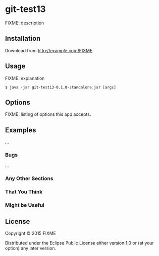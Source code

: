 # git-test13

FIXME: description

## Installation

Download from http://example.com/FIXME.

## Usage

FIXME: explanation

    $ java -jar git-test13-0.1.0-standalone.jar [args]

## Options

FIXME: listing of options this app accepts.

## Examples

...

### Bugs

...

### Any Other Sections
### That You Think
### Might be Useful

## License

Copyright © 2015 FIXME

Distributed under the Eclipse Public License either version 1.0 or (at
your option) any later version.
